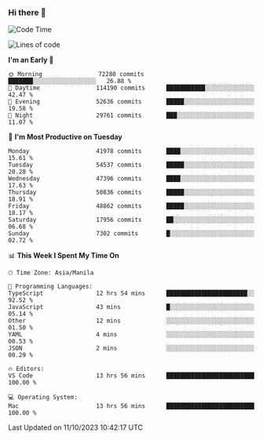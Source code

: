 ### Hi there 👋

<!--START_SECTION:waka-->
![Code Time](http://img.shields.io/badge/Code%20Time-4%2C413%20hrs%2025%20mins-blue)

![Lines of code](https://img.shields.io/badge/From%20Hello%20World%20I%27ve%20Written-105.5%20million%20lines%20of%20code-blue)

**I'm an Early 🐤** 

```text
🌞 Morning                72280 commits       ███████░░░░░░░░░░░░░░░░░░   26.88 % 
🌆 Daytime                114190 commits      ███████████░░░░░░░░░░░░░░   42.47 % 
🌃 Evening                52636 commits       █████░░░░░░░░░░░░░░░░░░░░   19.58 % 
🌙 Night                  29761 commits       ███░░░░░░░░░░░░░░░░░░░░░░   11.07 % 
```
📅 **I'm Most Productive on Tuesday** 

```text
Monday                   41978 commits       ████░░░░░░░░░░░░░░░░░░░░░   15.61 % 
Tuesday                  54537 commits       █████░░░░░░░░░░░░░░░░░░░░   20.28 % 
Wednesday                47396 commits       ████░░░░░░░░░░░░░░░░░░░░░   17.63 % 
Thursday                 50836 commits       █████░░░░░░░░░░░░░░░░░░░░   18.91 % 
Friday                   48862 commits       █████░░░░░░░░░░░░░░░░░░░░   18.17 % 
Saturday                 17956 commits       ██░░░░░░░░░░░░░░░░░░░░░░░   06.68 % 
Sunday                   7302 commits        █░░░░░░░░░░░░░░░░░░░░░░░░   02.72 % 
```


📊 **This Week I Spent My Time On** 

```text
🕑︎ Time Zone: Asia/Manila

💬 Programming Languages: 
TypeScript               12 hrs 54 mins      ███████████████████████░░   92.52 % 
JavaScript               43 mins             █░░░░░░░░░░░░░░░░░░░░░░░░   05.14 % 
Other                    12 mins             ░░░░░░░░░░░░░░░░░░░░░░░░░   01.50 % 
YAML                     4 mins              ░░░░░░░░░░░░░░░░░░░░░░░░░   00.53 % 
JSON                     2 mins              ░░░░░░░░░░░░░░░░░░░░░░░░░   00.29 % 

🔥 Editors: 
VS Code                  13 hrs 56 mins      █████████████████████████   100.00 % 

💻 Operating System: 
Mac                      13 hrs 56 mins      █████████████████████████   100.00 % 
```


 Last Updated on 11/10/2023 10:42:17 UTC
<!--END_SECTION:waka-->


<!--
**rad182/rad182** is a ✨ _special_ ✨ repository because its `README.md` (this file) appears on your GitHub profile.

Here are some ideas to get you started:

- 🔭 I’m currently working on ...
- 🌱 I’m currently learning ...
- 👯 I’m looking to collaborate on ...
- 🤔 I’m looking for help with ...
- 💬 Ask me about ...
- 📫 How to reach me: ...
- 😄 Pronouns: ...
- ⚡ Fun fact: ...
-->
